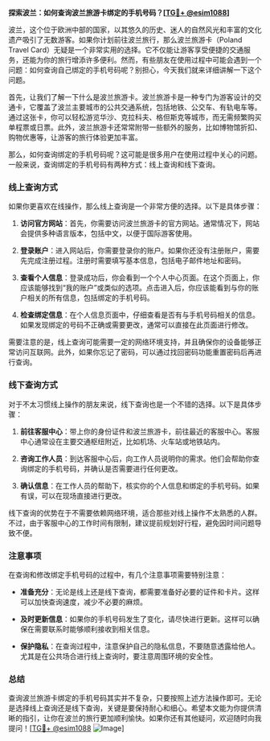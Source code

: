 **探索波兰：如何查询波兰旅游卡绑定的手机号码？[[TG💪+ @esim1088](https://t.me/s/esim1088)]**

波兰，这个位于欧洲中部的国家，以其悠久的历史、迷人的自然风光和丰富的文化遗产吸引了无数游客。如果你计划前往波兰旅行，那么波兰旅游卡（Poland Travel Card）无疑是一个非常实用的选择。它不仅能让游客享受便捷的交通服务，还能为你的旅行增添许多便利。然而，有些朋友在使用过程中可能会遇到一个问题：如何查询自己绑定的手机号码呢？别担心，今天我们就来详细讲解一下这个问题。

首先，让我们了解一下什么是波兰旅游卡。波兰旅游卡是一种专门为游客设计的交通卡，它覆盖了波兰主要城市的公共交通系统，包括地铁、公交车、有轨电车等。通过这张卡，你可以轻松游览华沙、克拉科夫、格但斯克等城市，而无需频繁购买单程票或日票。此外，波兰旅游卡还常常附带一些额外的服务，比如博物馆折扣、购物优惠等，让游客的旅行体验更加丰富。

那么，如何查询绑定的手机号码呢？这可能是很多用户在使用过程中关心的问题。一般来说，查询绑定的手机号码有两种方式：线上查询和线下查询。

### 线上查询方式

如果你更喜欢在线操作，那么线上查询是一个非常方便的选择。以下是具体步骤：

1. **访问官方网站**：首先，你需要访问波兰旅游卡的官方网站。通常情况下，网站会提供多种语言版本，包括中文，以便于国际游客使用。
   
2. **登录账户**：进入网站后，你需要登录你的账户。如果你还没有注册账户，需要先完成注册过程。注册时需要填写基本信息，包括电子邮件地址和密码。

3. **查看个人信息**：登录成功后，你会看到一个个人中心页面。在这个页面上，你应该能够找到“我的账户”或类似的选项。点击进入后，你应该能看到与你的账户相关的所有信息，包括绑定的手机号码。

4. **检查绑定信息**：在个人信息页面中，仔细查看是否有与手机号码相关的信息。如果发现绑定的号码不正确或需要更改，通常可以直接在此页面进行修改。

需要注意的是，线上查询可能需要一定的网络环境支持，并且确保你的设备能够正常访问互联网。此外，如果你忘记了密码，可以通过找回密码功能重置密码后再进行查询。

### 线下查询方式

对于不太习惯线上操作的朋友来说，线下查询也是一个不错的选择。以下是具体步骤：

1. **前往客服中心**：带上你的身份证件和波兰旅游卡，前往最近的客服中心。客服中心通常设在主要交通枢纽附近，比如机场、火车站或地铁站内。

2. **咨询工作人员**：到达客服中心后，向工作人员说明你的需求。他们会帮助你查询绑定的手机号码，并确认是否需要进行任何更改。

3. **确认信息**：在工作人员的帮助下，核实你的个人信息和绑定的手机号码。如果有误，可以在现场直接进行更改。

线下查询的优势在于不需要依赖网络环境，适合那些对线上操作不太熟悉的人群。不过，由于客服中心的工作时间有限制，建议提前规划好行程，避免因时间问题导致不便。

### 注意事项

在查询和修改绑定手机号码的过程中，有几个注意事项需要特别注意：

- **准备充分**：无论是线上还是线下查询，都需要准备好必要的证件和卡片。这样可以加快查询速度，减少不必要的麻烦。
  
- **及时更新信息**：如果你的手机号码发生了变化，请尽快进行更新。这样可以确保在需要联系时能够顺利接收到相关信息。

- **保护隐私**：在查询过程中，注意保护自己的隐私信息，不要随意透露给他人。尤其是在公共场合进行线上查询时，要注意周围环境的安全性。

### 总结

查询波兰旅游卡绑定的手机号码其实并不复杂，只要按照上述方法操作即可。无论是选择线上查询还是线下查询，关键是要保持耐心和细心。希望本文能为你提供清晰的指引，让你在波兰的旅行更加顺利愉快。如果你还有其他疑问，欢迎随时向我提问！[[TG💪+ @esim1088](https://t.me/s/esim1088) ![Image](https://i.postimg.cc/4NQfJmqS/Snipaste-2025-05-13-00-14-12.png)]